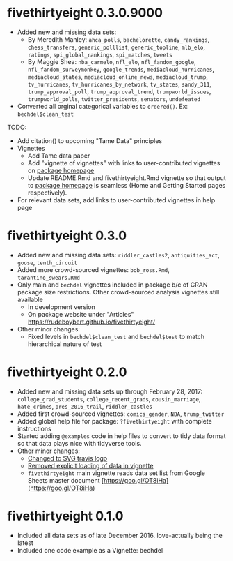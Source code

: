 # fivethirtyeight 0.3.0.9000

* Added new and missing data sets:
    + By Meredith Manley: `ahca_polls`, `bachelorette`, `candy_rankings`, `chess_transfers`, `generic_polllist`, `generic_topline`, `mlb_elo`, `ratings`, `spi_global_rankings`, `spi_matches`, `tweets`
    + By Maggie Shea: `nba_carmelo`, `nfl_elo`, `nfl_fandom_google`, `nfl_fandom_surveymonkey`, `google_trends`, `mediacloud_hurricanes`, `mediacloud_states`, `mediacloud_online_news`, `mediacloud_trump`, `tv_hurricanes`, `tv_hurricanes_by_network`, `tv_states`, `sandy_311`, `trump_approval_poll`, `trump_approval_trend`, `trumpworld_issues`, `trumpworld_polls`, `twitter_presidents`, `senators`, `undefeated`
* Converted all orginal categorical variables to `ordered()`. Ex: `bechdel$clean_test`

TODO:

* Add citation() to upcoming "Tame Data" principles
* Vignettes
    + Add Tame data paper
    + Add "vignette of vignettes" with links to user-contributed vignettes on [package homepage](https://rudeboybert.github.io/fivethirtyeight/)
    + Update README.Rmd and fivethirtyeight.Rmd vignette so that output to [package homepage](https://rudeboybert.github.io/fivethirtyeight/) is seamless (Home and Getting Started pages respectively).
* For relevant data sets, add links to user-contributed vignettes in help page




# fivethirtyeight 0.3.0

* Added new and missing data sets: `riddler_castles2`, `antiquities_act`, `goose`, `tenth_circuit`
* Added more crowd-sourced vignettes: `bob_ross.Rmd`, `tarantino_swears.Rmd`
* Only main and `bechdel` vignettes included in package b/c of CRAN package size restrictions. Other crowd-sourced analysis vignettes still available
    + In development version
    + On package website under "Articles" <https://rudeboybert.github.io/fivethirtyeight/>
* Other minor changes:
    + Fixed levels in `bechdel$clean_test` and `bechdel$test` to match hierarchical nature of test


# fivethirtyeight 0.2.0

* Added new and missing data sets up through February 28, 2017: `college_grad_students`, `college_recent_grads`, `cousin_marriage`, `hate_crimes`, `pres_2016_trail`, `riddler_castles`
* Added first crowd-sourced vignettes: `comics_gender`, `NBA`, `trump_twitter`
* Added global help file for package: `?fivethirtyeight` with complete instructions
* Started adding `@examples` code in help files to convert to tidy data format so that data plays nice with tidyverse tools.
* Other minor changes:
    + [Changed to SVG travis logo](https://github.com/rudeboybert/fivethirtyeight/pull/1)
    + [Removed explicit loading of data in vignette](https://github.com/rudeboybert/fivethirtyeight/pull/2)
    + `fivethirtyeight` main vignette reads data set list from Google Sheets master document [https://goo.gl/OT8iHa](https://goo.gl/OT8iHa)


# fivethirtyeight 0.1.0

* Included all data sets as of late December 2016. love-actually being the latest
* Included one code example as a Vignette: bechdel

